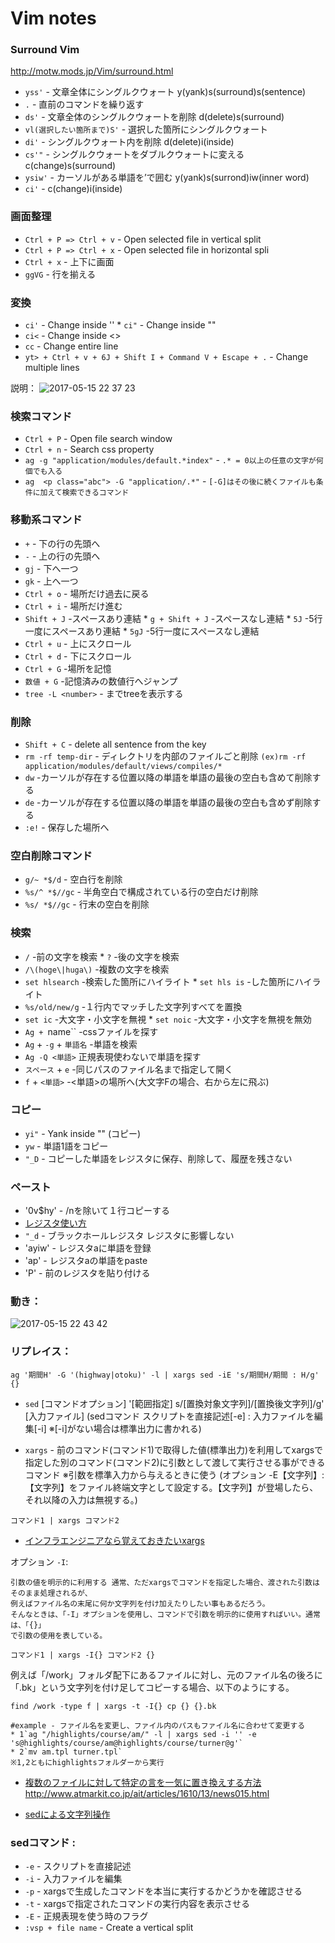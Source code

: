 # Vim notes

### Surround Vim
http://motw.mods.jp/Vim/surround.html

* `yss'` - 文章全体にシングルクウォート y(yank)s(surround)s(sentence)
* `.` - 直前のコマンドを繰り返す
* `ds'` - 文章全体のシングルクウォートを削除 d(delete)s(surround)
* `vl(選択したい箇所まで)S'` - 選択した箇所にシングルクウォート
* `di'` - シングルクウォート内を削除 d(delete)i(inside)
* `cs'"` - シングルクウォートをダブルクウォートに変える c(change)s(surround) 
* `ysiw'` - カーソルがある単語を’で囲む y(yank)s(surrond)iw(inner word)
* `ci'` - c(change)i(inside)

### 画面整理
* `Ctrl + P => Ctrl + v` - Open selected file in vertical split
* `Ctrl + P => Ctrl + x` - Open selected file in horizontal spli
* `Ctrl + x` - 上下に画面
* `ggVG` - 行を揃える

### 変換
* `ci'` - Change inside '' * `ci"` - Change inside ""
* `ci<` - Change inside <>
* `cc` - Change entire line
* `yt> + Ctrl + v + 6J + Shift I + Command V + Escape + .` - Change multiple lines

説明：
![2017-05-15 22 37 23](https://cloud.githubusercontent.com/assets/17440627/26060157/238ae4c2-39bf-11e7-92ee-eaf2a1d792c0.jpg)

### 検索コマンド
* `Ctrl + P` - Open file search window
* `Ctrl + n` - Search css property 
* `ag -g "application/modules/default.*index"` - `.* = 0以上の任意の文字が何個でも入る`
* `ag  <p class="abc"> -G "application/.*"` - `[-G]はその後に続くファイルも条件に加えて検索できるコマンド`

### 移動系コマンド
* `+` - 下の行の先頭へ
* `-` - 上の行の先頭へ
* `gj` - 下へ一つ
* `gk` - 上へ一つ
* `Ctrl + o` - 場所だけ過去に戻る
* `Ctrl + i` - 場所だけ進む
* `Shift + J` -スペースあり連結 * `g + Shift + J` -スペースなし連結 * `5J` -5行一度にスペースあり連結 * `5gJ` -5行一度にスペースなし連結
* `Ctrl + u` - 上にスクロール
* `Ctrl + d` - 下にスクロール
* `Ctrl + G` -場所を記憶
* `数値 + G` -記憶済みの数値行へジャンプ
* `tree -L <number>` - <number>までtreeを表示する

### 削除
* `Shift + C` - delete all sentence from the key
* `rm -rf temp-dir` - ディレクトリを内部のファイルごと削除 `(ex)rm -rf application/modules/default/views/compiles/*`
* `dw` -カーソルが存在する位置以降の単語を単語の最後の空白も含めて削除する
* `de` -カーソルが存在する位置以降の単語を単語の最後の空白も含めず削除する
* `:e!` - 保存した場所へ

### 空白削除コマンド
* `g/~ *$/d` - 空白行を削除
* `%s/^ *$//gc` - 半角空白で構成されている行の空白だけ削除
* `%s/ *$//gc` - 行末の空白を削除 

### 検索
* `/` -前の文字を検索 * `?` -後の文字を検索
* `/\(hoge\|huga\)` -複数の文字を検索
* `set hlsearch` -検索した箇所にハイライト * `set hls is` -した箇所にハイライト 
* `%s/old/new/g` -１行内でマッチした文字列すべてを置換
* `set ic` -大文字・小文字を無視 * `set noic` -大文字・小文字を無視を無効
* `Ag + `name`` -cssファイルを探す
* `Ag` + `-g` + `単語名` -単語を検索
* `Ag -Q <単語>` 正規表現使わないで単語を探す
* `スペース` + `e`  -同じパスのファイル名まで指定して開く
* `f` + `<単語>`  -<単語>の場所へ(大文字Fの場合、右から左に飛ぶ)

### コピー
* `yi"` - Yank inside "" (コピー)
* `yw` - 単語1語をコピー
* `"_D` - コピーした単語をレジスタに保存、削除して、履歴を残さない

### ペースト
* '0v$hy' - /nを除いて１行コピーする
* [レジスタ使い方](http://qiita.com/0829/items/0b3f63798b6910623efc)
* `"_d` - ブラックホールレジスタ レジスタに影響しない
* 'ayiw' - レジスタaに単語を登録
* 'ap' - レジスタaの単語をpaste
* 'P' - 前のレジスタを貼り付ける

### 動き：
![2017-05-15 22 43 42](https://cloud.githubusercontent.com/assets/17440627/26060426/01d31de4-39c0-11e7-9785-187f960b1143.jpg)

### リプレイス：
```
ag '期間H' -G '(highway|otoku)' -l | xargs sed -iE 's/期間H/期間 : H/g' {}
```

* `sed` [コマンドオプション] '[範囲指定] s/[置換対象文字列]/[置換後文字列]/g' [入力ファイル]
(sedコマンド    スクリプトを直接記述[-e] : 入力ファイルを編集[-i] ※[-i]がない場合は標準出力に書かれる)

* `xargs` - 前のコマンド(コマンド1)で取得した値(標準出力)を利用してxargsで指定した別のコマンド(コマンド2)に引数として渡して実行させる事ができるコマンド
※引数を標準入力から与えるときに使う
(オプション      -E【文字列】:【文字列】をファイル終端文字として設定する。【文字列】が登場したら、それ以降の入力は無視する。)

```
コマンド1 | xargs コマンド2
```

* [インフラエンジニアなら覚えておきたいxargs](https://orebibou.com/2015/07/%E3%82%A4%E3%83%B3%E3%83%95%E3%83%A9%E3%82%A8%E3%83%B3%E3%82%B8%E3%83%8B%E3%82%A2%E3%81%AA%E3%82%89%E8%A6%9A%E3%81%88%E3%81%A6%E3%81%8A%E3%81%8D%E3%81%9F%E3%81%84%E3%80%8Exargs%E3%80%8F/)

オプション `-I`:
```
引数の値を明示的に利用する 通常、ただxargsでコマンドを指定した場合、渡された引数はそのまま処理されるが、
例えばファイル名の末尾に何か文字列を付け加えたりしたい事もあるだろう。
そんなときは、「-I」オプションを使用し、コマンドで引数を明示的に使用すればいい。通常は、「{}」
で引数の使用を表している。
```

```
コマンド1 | xargs -I{} コマンド2 {}
```

例えば「/work」フォルダ配下にあるファイルに対し、元のファイル名の後ろに「.bk」という文字列を付け足してコピーする場合、以下のようにする。

```
find /work -type f | xargs -t -I{} cp {} {}.bk
```

```
#example - ファイル名を変更し、ファイル内のパスもファイル名に合わせて変更する
* 1`ag "/highlights/course/am/" -l | xargs sed -i '' -e 's@highlights/course/am@highlights/course/turner@g'`
* 2`mv am.tpl turner.tpl`
※1,2ともにhighlightsフォルダーから実行
```

* [複数のファイルに対して特定の言を一気に置き換えする方法](http://qiita.com/fnobi/items/6761eb7c64ab1b0d98eb)
http://www.atmarkit.co.jp/ait/articles/1610/13/news015.html

* [sedによる文字列操作](http://ni66ling.hatenadiary.jp/entry/20141227/1419661468)

### sedコマンド :
* `-e` - スクリプトを直接記述
* `-i` - 入力ファイルを編集
* `-p` - xargsで生成したコマンドを本当に実行するかどうかを確認させる
* `-t` - xargsで指定されたコマンドの実行内容を表示させる
* `-E` - 正規表現を使う時のフラグ
* `:vsp + file name` - Create a vertical split
